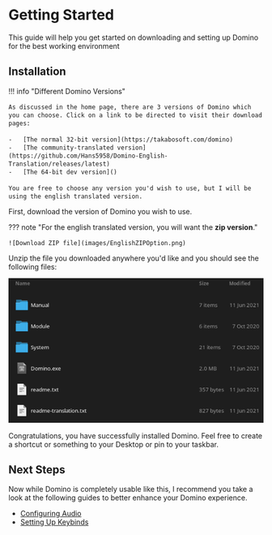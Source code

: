 # Getting Started

This guide will help you get started on downloading and setting up Domino for the best working environment

## Installation

!!! info "Different Domino Versions"

    As discussed in the home page, there are 3 versions of Domino which you can choose. Click on a link to be directed to visit their download pages:

    -   [The normal 32-bit version](https://takabosoft.com/domino)
    -   [The community-translated version](https://github.com/Hans5958/Domino-English-Translation/releases/latest)
    -   [The 64-bit dev version]()

    You are free to choose any version you'd wish to use, but I will be using the english translated version.

First, download the version of Domino you wish to use.

??? note "For the english translated version, you will want the **zip version**."

    ![Download ZIP file](images/EnglishZIPOption.png)

Unzip the file you downloaded anywhere you'd like and you should see the following files:

![Manual folder, Module folder, System folder, Domino.exe, readme.txt](images/FileStructure.png)

Congratulations, you have successfully installed Domino. Feel free to create a shortcut or something to your Desktop or pin to your taskbar.

## Next Steps

Now while Domino is completely usable like this, I recommend you take a look at the following guides to better enhance your Domino experience.

-   [Configuring Audio](configuring-audio.md)
-   [Setting Up Keybinds](keybinds.md)
